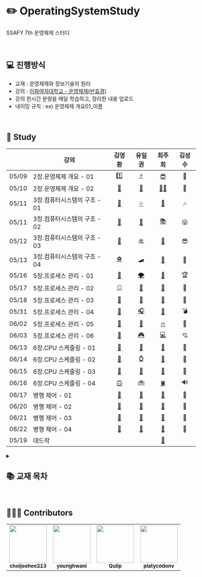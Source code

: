 # ✏️ OperatingSystemStudy
SSAFY 7th 운영체제 스터디

<br>

## 💻 진행방식
- 교재 : 운영체제와 정보기술의 원리
- 강의 : [이화여자대학교 - 운영체제(반효경)](http://www.kocw.net/home/cview.do?cid=4b9cd4c7178db077)
- 강의 한시간 분량을 매일 학습하고, 정리한 내용 업로드
- 네이밍 규칙 : ex) 운영체제 개요01_이름


<br>
<!--URL 짧게 변환 https://han.gl/ -->

## 📗 Study

|       |           강의            |  김영환  |  유일권  |  최주희  |  김성수  |
| :---- | ------------------------ | :----: | :----: | :----: | :----: |
| 05/09 | 2장.운영체제 개요 - 01 | [1️⃣](https://bit.ly/3MYdTL5) | [⚡](https://han.gl/gCGxo) |  [😎 ](https://han.gl/lLzNB) |🧡|
| 05/10 | 2장.운영체제 개요 - 02 | [🐤](https://bit.ly/3kXr6HX) | [🌊](https://han.gl/wnDwN) |  [🙋‍♀️](https://han.gl/UGJHR)  |🥇|
| 05/11 | 3장.컴퓨터시스템의 구조 - 01 | [🐌](https://bit.ly/3kXr6HX) | [💦](https://han.gl/BMKSb) |  [🧜‍](https://han.gl/XKNKW)  |🎶|
| 05/11 | 3장.컴퓨터시스템의 구조 - 02 | [🌳](https://bit.ly/3stTJRi) | [🔰](https://han.gl/BMKSb) |  [📚](https://han.gl/XKNKW) |😜|
| 05/12 | 3장.컴퓨터시스템의 구조 - 03 | [🎒](https://bit.ly/3MbcvEH) | [🛸](https://han.gl/XuGnl) | [🐣](https://han.gl/FafHM) |😎|
| 05/13 | 3장.컴퓨터시스템의 구조 - 04 | [⚽️](https://bit.ly/39nujhs) | [🛹](https://han.gl/ECFVs) | [🚗](https://han.gl/NKahV) |🍥|
| 05/16 | 5장.프로세스 관리 - 01 | [🏀](https://bit.ly/3whxjVL) | [🌪](https://han.gl/MkzVN) | [💛](https://han.gl/SlPNk) | 🏆 |
| 05/17 | 5장.프로세스 관리 - 02 | [⚾️](https://bit.ly/3wwT2YB) | [🙌](https://han.gl/aNser) | [🧸](https://han.gl/GARHT) | 🎯 |
| 05/18 | 5장.프로세스 관리 - 03 | [🎾](https://bit.ly/3Lj1L63) | [🎈](https://han.gl/cBPHN) | [🐹](https://han.gl/SPVgH) | 🎨 |
| 05/31 | 5장.프로세스 관리 - 04 | [🍯](https://bit.ly/3wZHLjD) | [🎧](https://han.gl/nJAsQ) | [🎉](https://han.gl/kUThy) | 💣 |
| 06/02 | 5장.프로세스 관리 - 05 | [🍿](https://bit.ly/3tegOYr) | [🎳](https://han.gl/qeaYI) | [🔥](https://han.gl/VBdEC) | 🎎 |
| 06/03 | 5장.프로세스 관리 - 06 | [🧢](https://bit.ly/39qL3Vw) | [🎮](https://han.gl/Wyebu) | [💻](https://han.gl/VBdEC) | 💘 |
| 06/13 | 6장.CPU 스케줄링 - 01 | [🍘](https://bit.ly/3NMLiZP) | [📏](https://han.gl/xDODt) | [🐰](https://han.gl/llFJG) |💫|
| 06/14 | 6장.CPU 스케줄링 - 02 | [🥗](https://bit.ly/39VEOt6) | [⌚](https://han.gl/bCSlR) | [🦄](https://han.gl/UASLG) | 🧵 |
| 06/15 | 6장.CPU 스케줄링 - 03 | [🐒](https://bit.ly/39VEOt6) | [🍮](https://han.gl/PMsTG) | [🐌](https://han.gl/vqdYZ) | 🎩  |
| 06/16 | 6장.CPU 스케줄링 - 04 | [🙃](https://bit.ly/3u4tT74) | [🚲](https://han.gl/GMnzj) | [🍀](https://han.gl/AeZRb) | 🔊 |
| 06/17 | 병행 제어 - 01 | [🐤](https://bit.ly/3u2pTEa) | [🤠](https://han.gl/mfvae) | [🌝](https://han.gl/FlyTY) | 🎅 |
| 06/20 | 병행 제어 - 02 | [🐣](https://bit.ly/3ymXMSA) | [🥵](https://han.gl/CSSXo) | [🌈](https://han.gl/FtdTc) | 🍭 |
| 06/21 | 병행 제어 - 03 | [🐥](https://bit.ly/3Ni0OvH) | [💩]() | [🍦](https://han.gl/CjRIn) | 🥗 |
| 06/22 | 병행 제어 - 04 | [🐔](https://bit.ly/3Nmpcwm) | [💩]() | [🍮](https://han.gl/PtjNH) | 👻 |
| 05/19 | 데드락 | []() | []() | [🚗]() |  |


<!-- | Date | N장.Title - Subtitle | []() | []() | []() | -->

<details>
  <summary><h2>📚 교재 목차</h2></summary>
<div markdown="1">       

1장. 컴퓨터 및 정보기술의 역사
1. 컴퓨터의 선사시대
2. 근대적 컴퓨터의 역사
3. 현대의 컴퓨터

2장. 운영체제 개요
1. 운영체제의 정의
2. 운영체제의 기능
3. 운영체제의 분류
4. 운영체제의 예
5. 운영체제의 자원 관리 기능

3장. 컴퓨터 시스템의 동작 원리
1. 컴퓨터 시스템의 구조
2. CPU 연산과 I/O 연산
3. 인터럽트의 일반적 기능
4. 인터럽트 핸들링
5. 입출력 구조
6. DMA
7. 저장장치의 구조
8. 저장장치의 계층 구조
9. 하드웨어의 보안
10. 메모리 보안
11. CPU 보호
12. 시스템 콜을 이용한 입출력 수행

4장. 프로그램의 구조와 실행
1. 프로그램의 구조와 인터럽트
2. 컴퓨터 시스템의 작동 개요
3. 프로그램의 실행
4. 사용자 프로그램이 사용하는 함수
5. 인터럽트
6. 시스템 콜
7. 프로세스의 두 가지 실행 상태

5장. 프로세스 관리
1. 프로세스의 개념
2. 프로세스의 상태
3. 프로세스 제어 블록
4. 문맥교환
5. 프로세스를 스케줄링하기 위한 큐
6. 스케줄러
7. 프로세스의 생성
8. 프로세스 간의 협력

6장. CPU 스케줄링
1. CPU 스케줄러
2. 디스패처
3. 스케줄링의 성능 평가
4. 스케줄링 알고리즘
5. 스케줄링 알고리즘의 평가

7장. 메모리 관리
1. 주소 바인딩
2. 메모리 관리와 관련된 용어
3. 물리적 메모리의 할당 방식
4. 페이징 기법
5. 세그먼테이션
6. 페이지드 세그먼테이션

8장. 가상메모리
1. 요구 페이징
2. 페이지 교체
3. 페이지 프레임의 할당
4. 전역교체와 지역교체
5. 스레싱

9장. 디스크 관리
1. 디스크의 구조
2. 디스크 스케줄링
3. 다중 디스크 환경에서의 스케줄링
4. 디스크의 저전력 관리

10장. 웹캐싱 기법
1. 웹캐싱
2. 웹캐시의 교체 알고리즘
3. 웹캐시의 일관성 유지 기법
4. 웹캐시의 공유 및 협력 기법
5. 웹캐시의 사전인출 기법
6. 동격 웹 객체의 캐싱 기법

</div>
</details>

<br>

## 🙋🏻‍♂️ Contributors

<table>
  <tr>
    <td align="center"><a href="https://github.com/choijoohee213"><img src="https://avatars.githubusercontent.com/u/60915285?s=400&u=81a3a3b178d0b215fd7a2c72bcf2d1834cb815e9&v=4" width="100px;" alt=""/><br /><sub><b>choijoohee213</b></sub></a><br /></td>
    <td align="center"><a href="https://github.com/younghwani"><img src="https://avatars.githubusercontent.com/u/75962307?v=4" width="100px;" alt=""/><br /><sub><b>younghwani</b></sub></a><br /></td>
    <td align="center"><a href="https://github.com/Qulip"><img src="https://avatars.githubusercontent.com/u/77991314?v=4" width="100px;" alt=""/><br /><sub><b>Qulip</b></sub></a><br /></td>
    <td align="center"><a href="https://github.com/platycodonv"><img src="https://avatars.githubusercontent.com/u/93230885?v=4" width="100px;" alt=""/><br /><sub><b>platycodonv</b></sub></a><br /></td>
  </tr>
</table>
